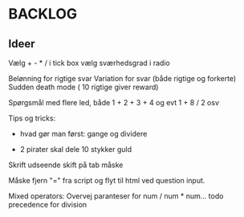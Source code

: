 # BACKLOG

## Ideer

Vælg + - * / i tick box
vælg sværhedsgrad i radio

Belønning for rigtige svar
Variation for svar (både rigtige og forkerte)
Sudden death mode ( 10 rigtige giver reward)

Spørgsmål med flere led, både 1 + 2 + 3 + 4 og evt 1 + 8 / 2 osv

Tips og tricks:

* hvad gør man først: gange og dividere

* 2 pirater skal dele 10 stykker guld


Skrift udseende skift på tab måske

Måske fjern "=" fra script og flyt til html ved question input.

Mixed operators:
Overvej paranteser for num / num * num...
todo precedence for division